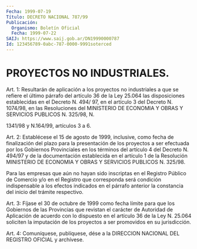 ```yaml
---
Fecha: 1999-07-19
Título: DECRETO NACIONAL 787/99
Publicación:
  Organismo: Boletín Oficial
  Fecha: 1999-07-22
SAIJ: https://www.saij.gob.ar/DN19990000787
Id: 123456789-0abc-787-0000-9991soterced
---
```

# PROYECTOS NO INDUSTRIALES.

<a id="1"></a>
Art. 1: Resultarán de aplicación a los proyectos no industriales a que se refiere el  último párrafo del artículo 36 de la Ley 25.064 las disposiciones establecidas  en el Decreto N. 494/ 97, en el artículo 3 del Decreto N. 1074/98, en las Resoluciones del MINISTERIO  DE  ECONOMIA  Y OBRAS Y SERVICIOS PUBLICOS N. 325/98, N.

1341/98 y N.164/99, artículos 3 a 6.

<a id="2"></a>
Art. 2: Establécese el 15 de agosto de 1999, inclusive, como fecha de finalización del plazo para  la  presentación de los proyectos a ser efectuada por los Gobiernos Provinciales  en  los  términos del artículo 4 del Decreto N. 494/97 y de la documentación establecida en el artículo  1 de la Resolución MINISTERIO DE ECONOMIA Y OBRAS Y SERVICIOS PUBLICOS N. 325/98.

Para las empresas  que  aún no hayan sido inscriptas en el Registro Público  de  Comercio  y/o en  el  Registro  que  corresponda  será condición indispensable  a  los  efectos  indicados  en  el párrafo anterior  la  constancia  del  inicio  del  trámite  respectivo.

<a id="3"></a>
Art. 3: Fíjase el 30 de octubre de 1999 como fecha límite para que los  Gobiernos  de  las  Provincias  que  revistan  el  carácter de Autoridad de Aplicación de acuerdo con lo dispuesto en el  artículo 36 de la Ley N. 25.064 soliciten la imputación de los proyectos  a ser promovidos en su jurisdicción.

<a id="4"></a>
Art. 4: Comuníquese, publíquese, dése a la DIRECCION  NACIONAL DEL REGISTRO  OFICIAL  y  archívese.